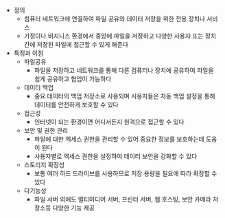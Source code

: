 - 정의
    - 컴퓨터 네트워크에 연결하여 파일 공유와 데이터 저장을 위한 전용 장치나 서비스
    - 가정이나 비지니스 환경에서 중앙에 파일을 저장하고 다양한 사용자 또는 장치간에 저장된 파일에 접근할 수 있게 해준다
- 특징과 이점
    - 파일공유
        - 파일을 저장하고 네트워크를 통해 다른 컴퓨터나 장치에 공유하여 파일을 쉽게 공유하고 협업이 가능하다
    - 데이터 백업
        - 중요 데이터의 백업 저장소로 사용되며 사용자들은 자동 백업 설정을 통해 데이터를 안전하게 보호할 수 있다
    - 접근성
        - 인터넷이 되는 환경이면 어디서든지 원격으로 접근할 수 있다
    - 보안 및 권한 관리
        - 파일에 대한 엑세스 권한을 관리할 수 있어 중요한 정보를 보호하는데 도움이 된다
        - 사용자별로 엑세스 권한을 설정하여 데이터 보안을 강화할 수 있다
    - 스토리지 확장성
        - 보통 여러 하드 드라이브를 사용하므로 저장 용량을 필요에 따라 확장할 수 있다
    - 다기능성
        - 파일 서버 외에도 멀티미디어 서버, 프린터 서버, 웹 호스팅, 보안 카메라 저장소등 다양한 기능 제공